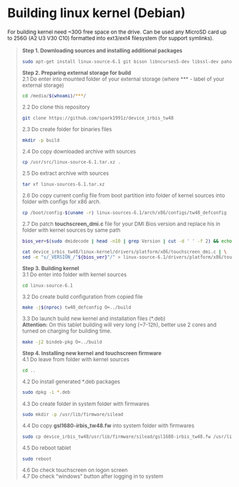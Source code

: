 # Building linux kernel (Debian)
<small>For building kernel need ~30G free space on the drive. Can be used any MicroSD card up to 256G (A2 U3 V30 C10) formatted into ext3/ext4 filesystem (for support symlinks).<br>
>__Step 1. Downloading sources and installing additional packages__<br>
>```bash
>sudo apt-get install linux-source-6.1 git bison libncurses5-dev libssl-dev pahole
>```
>__Step 2. Preparing external storage for build__<br>
>2.1 Do enter into mounted folder of your external storage (where *** - label of your external storage)
>```bash
>cd /media/$(whoami)/***/
>```
>2.2 Do clone this repository
>```bash
>git clone https://github.com/spark1991z/device_irbis_tw48
>```
>2.3 Do create folder for binaries files
>```bash
>mkdir -p build
>```
>2.4 Do copy downloaded archive with sources
>```bash
>cp /usr/src/linux-source-6.1.tar.xz .
>```
>2.5 Do extract archive with sources
>```bash
>tar xf linux-sources-6.1.tar.xz
>```
>2.6 Do copy current config file from boot partition into folder of kernel sources into folder with configs for x86 arch.
>```bash
>cp /boot/config-$(uname -r) linux-sources-6.1/arch/x86/configs/tw48_defconfig
>```
>2.7 Do patch __touchscreen_dmi.c__ file for your DMI Bios version and replace his in folder with kernel sources by same path
>```bash
>bios_ver=$(sudo dmidecode | head -n10 | grep Version | cut -d ' ' -f 2) && echo $bios_ver
>```
>```bash
>cat device_irbis_tw48/linux-kernel/drivers/platform/x86/touchscreen_dmi.c | \
>sed -e "s/_VERSION_/"${bios_ver}"/" > linux-source-6.1/drivers/platform/x86/touchscreen_dmi.c
>```
>__Step 3. Building kernel__<br>
>3.1 Do enter into folder with kernel sources 
>```bash
>cd linux-source-6.1
>```
>3.2 Do create build configuration from copied file
>```bash
>make -j$(nproc) tw48_defconfig O=../build
>```
>3.3 Do launch build new kernel and installation files (*.deb)<br>
>__Attention:__ On this tablet building will very long (~7-12h), better use 2 cores and turned on charging for building time.
>```bash
>make -j2 bindeb-pkg O=../build
>```
>__Step 4. Installing new kernel and touchscreen firmware__<br>
>4.1 Do leave from folder with kernel sources
>```bash
>cd ..
>```
>4.2 Do install generated *.deb packages
>```bash
>sudo dpkg -i *.deb
>```
>4.3 Do create folder in system folder with firmwares
>```bash
>sudo mkdir -p /usr/lib/firmware/silead
>```
>4.4 Do copy __gsl1680-irbis_tw48.fw__ into system folder with firmwares
>```bash
>sudo cp device_irbis_tw48/usr/lib/firmware/silead/gsl1680-irbis_tw48.fw /usr/lib/firmware/silead/
>```
>4.5 Do reboot tablet
>```bash
>sudo reboot
>```
>4.6 Do check touchscreen on logon screen<br>
>4.7 Do check "windows" button after logging in to system
</small>
